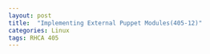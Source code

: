 ```yaml
---
layout: post
title:  "Implementing External Puppet Modules(405-12)"
categories: Linux
tags: RHCA 405
---
```

